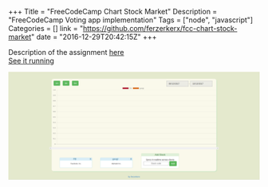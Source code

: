 +++
Title = "FreeCodeCamp Chart Stock Market"
Description = "FreeCodeCamp Voting app implementation"
Tags = ["node", "javascript"]
Categories = []
link = "https://github.com/ferzerkerx/fcc-chart-stock-market"
date = "2016-12-29T20:42:15Z"
+++

Description of the assignment <a href="https://www.freecodecamp.com/challenges/chart-the-stock-market" target="_blank" rel="noopener">here</a>
<br/>
<a href="https://damp-sands-17502.herokuapp.com/" target="_blank">See it running</a>

<img src="https://github.com/ferzerkerx/fcc-chart-stock-market/blob/master/fcc-stock-market.png" class="project-img img-fluid"/>